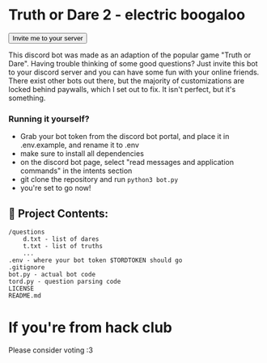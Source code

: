 # Truth or Dare 2 - electric boogaloo

<a href="https://discord.com/oauth2/authorize?client_id=1332008265189429290&permissions=2147535936&integration_type=0&scope=bot"><button style>Invite me to your server</button></a>

This discord bot was made as an adaption of the popular game "Truth or Dare". Having trouble thinking of some good questions? Just invite this bot to your discord server and you can have some fun with your online friends. There exist other bots out there, but the majority of customizations are locked behind paywalls, which I set out to fix. It isn't perfect, but it's something. 

### Running it yourself?
- Grab your bot token from the discord bot portal, and place it in .env.example, and rename it to .env
- make sure to install all dependencies
- on the discord bot page, select "read messages and application commands" in the intents section
- git clone the repository and run `python3 bot.py`
- you're set to go now!
<h2>📂 Project Contents: </h2>

```
/questions
    d.txt - list of dares
    t.txt - list of truths
    ...
.env - where your bot token $TORDTOKEN should go
.gitignore
bot.py - actual bot code
tord.py - question parsing code
LICENSE 
README.md
```

# If you're from hack club
Please consider voting :3